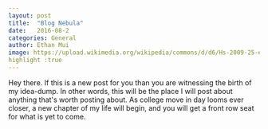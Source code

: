 ```yaml
---
layout: post
title:  "Blog Nebula"
date:   2016-08-2 
categories: General
author: Ethan Mui
image: https://upload.wikimedia.org/wikipedia/commons/d/d6/Hs-2009-25-e-full_jpg.jpg
highlight :true
---
```

Hey there. If this is a new post for you than you are witnessing the birth of my idea-dump. In other words, this will be the place I will post about anything that's worth posting about. As college move in day looms ever closer, a new chapter of my life will begin, and you will get a front row seat for what is yet to come.
